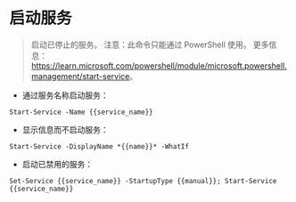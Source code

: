 # 启动服务

> 启动已停止的服务。
> 注意：此命令只能通过 PowerShell 使用。
> 更多信息：<https://learn.microsoft.com/powershell/module/microsoft.powershell.management/start-service>。

- 通过服务名称启动服务：

`Start-Service -Name {{service_name}}`

- 显示信息而不启动服务：

`Start-Service -DisplayName *{{name}}* -WhatIf`

- 启动已禁用的服务：

`Set-Service {{service_name}} -StartupType {{manual}}; Start-Service {{service_name}}`
